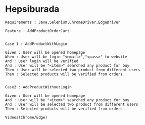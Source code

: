 # Hepsiburada

    Requirements : Java,Selenium,ChromeDriver,EdgeDriver

    Feature : AddProductOrderCart


    Case 1 : AddProductWithLogin

    Given : User will be opened homepage
    When : User will be login "<email>","<pass>" to website
    And : User login will be verified
    And : User will be "<item>" searched any product for buy
    Then : User will be selected two product from different users
    Then : Selected products will be verified from orders


    Case2 : AddProductWithoutLogin
    
    Given : User will be opened homepage
    And : User will be "<item>" searched any product for buy
    And : User will be selected two product from different users
    Then : Selected products will be verified from orders
 
    Videos(Chrome/Edge)
    
    
  
  
  
  

  
  
